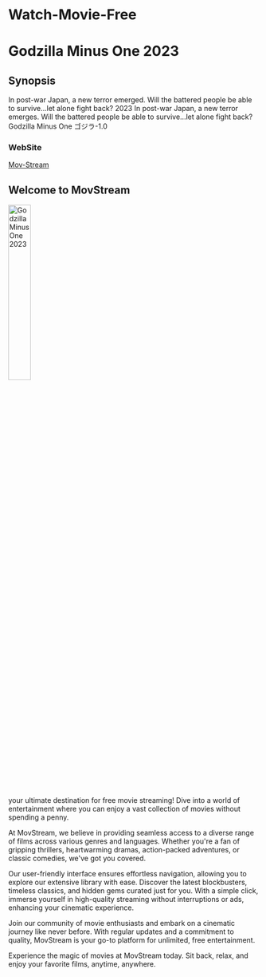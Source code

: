 # Watch-Movie-Free
# Godzilla Minus One 2023

## Synopsis
In post-war Japan, a new terror emerged. Will the battered people be able to survive…let alone fight back?
2023 In post-war Japan, a new terror emerges. Will the battered people be able to survive…let alone fight back? Godzilla Minus One ゴジラ-1.0
### WebSite
[Mov-Stream](https://mov-stream.site/movies/godzilla-minus-one-2023/)

<div>
    <h2>Welcome to MovStream</h2>
    <img src="https://mov-stream.site/wp-content/uploads/2023/12/hkxxMIGaiCTmrEArK7J56JTKUlB-152x228.jpg" alt="Godzilla Minus One 2023" style="width:30%">
   
  <p> your ultimate destination for free movie streaming! Dive into a world of entertainment where you can enjoy a vast collection of movies without spending a penny.</p>

<p>At MovStream, we believe in providing seamless access to a diverse range of films across various genres and languages. Whether you're a fan of gripping thrillers, heartwarming dramas, action-packed adventures, or classic comedies, we've got you covered.</p>

<p>Our user-friendly interface ensures effortless navigation, allowing you to explore our extensive library with ease. Discover the latest blockbusters, timeless classics, and hidden gems curated just for you. With a simple click, immerse yourself in high-quality streaming without interruptions or ads, enhancing your cinematic experience.</p>

<p>Join our community of movie enthusiasts and embark on a cinematic journey like never before. With regular updates and a commitment to quality, MovStream is your go-to platform for unlimited, free entertainment.</p>

<p>Experience the magic of movies at MovStream today. Sit back, relax, and enjoy your favorite films, anytime, anywhere.</p>

</div>
